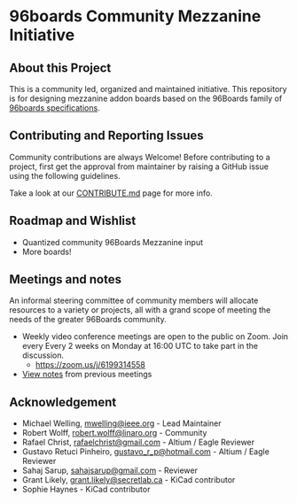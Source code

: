 # 96boards Community Mezzanine Initiative

## About this Project

This is a community led, organized and maintained initiative. This repository is for designing mezzanine addon boards based on the 96Boards family of [96boards specifications](https://www.96boards.org/specifications/).

## Contributing and Reporting Issues

Community contributions are always Welcome! Before contributing to a project, first get the approval from maintainer by raising a GitHub issue using the following guidelines.

Take a look at our [CONTRIBUTE.md](CONTRIBUTE.md) page for more info.

## Roadmap and Wishlist

- Quantized community 96Boards Mezzanine input
- More boards!

## Meetings and notes

An informal steering committee of community members will allocate resources to a variety or projects, all with a grand scope of meeting the needs of the greater 96Boards community.

- Weekly video conference meetings are open to the public on Zoom. Join every Every 2 weeks on Monday at 16:00 UTC to take part in the discussion.
   - https://zoom.us/j/6199314558
- [View notes](https://github.com/96boards/mezzanine-community/issues?q=is%3Aissue+is%3Aopen+label%3AMeeting) from previous meetings

## Acknowledgement

- Michael Welling, mwelling@ieee.org - Lead Maintainer
- Robert Wolff, robert.wolff@linaro.org - Community
- Rafael Christ, rafaelchrist@gmail.com - Altium / Eagle Reviewer
- Gustavo Retuci Pinheiro, gustavo_r_p@hotmail.com - Altium / Eagle Reviewer
- Sahaj Sarup, sahajsarup@gmail.com - Reviewer
- Grant Likely, grant.likely@secretlab.ca - KiCad contributor
- Sophie Haynes - KiCad contributor
